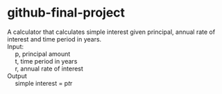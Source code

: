 # github-final-project

A calculator that calculates simple interest given principal, annual rate of interest and time period in years. <br/>
Input: <br/>
&emsp;   p, principal amount <br/>
&emsp;   t, time period in years <br/>
&emsp;   r, annual rate of interest <br/>
Output <br/>
&emsp;   simple interest = p*t*r <br/>
